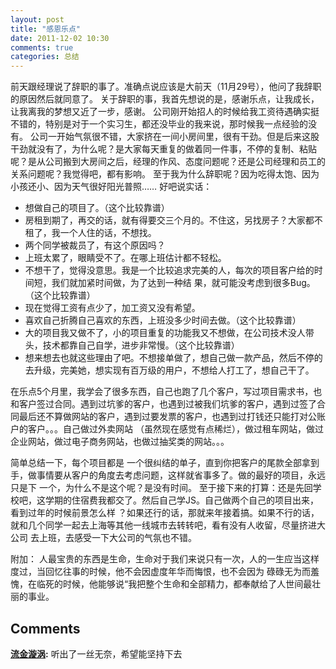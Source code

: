 ```yaml
---
layout: post
title: "感恩乐点"
date: 2011-12-02 10:30
comments: true
categories: 总结
---
```


前天跟经理说了辞职的事了。准确点说应该是大前天（11月29号），他问了我辞职的原因然后就同意了。 关于辞职的事，我首先想说的是，感谢乐点，让我成长，让我离我的梦想又近了一步，感谢。 公司刚开始招人的时候给我工资待遇确实挺不错的，特别是对于一个实习生，都还没毕业的我来说，那时候我一点经验的没有。 公司一开始气氛很不错，大家挤在一间小房间里，很有干劲。但是后来这股干劲就没有了，为什么呢？是大家每天重复的做着同一件事，不停的复制、粘贴呢？是从公司搬到大房间之后，经理的作风、态度问题呢？还是公司经理和员工的关系问题呢？我觉得吧，都有影响。 至于我为什么辞职呢？因为吃得太饱、因为小孩还小、因为天气很好阳光普照…… 好吧说实话：

  * 想做自己的项目了。（这个比较靠谱）
  * 房租到期了，再交的话，就有得要交三个月的。不住这，另找房子？大家都不租了，我一个人住的话，不想找。
  * 两个同学被裁员了，有这个原因吗？
  * 上班太累了，眼睛受不了。在哪上班估计都不轻松。
  * 不想干了，觉得没意思。我是一个比较追求完美的人，每次的项目客户给的时间短，我们就加紧时间做，为了达到一种结 果，就可能没考虑到很多Bug。（这个比较靠谱）
  * 现在觉得工资有点少了，加工资又没有希望。
  * 喜欢自己折腾自己喜欢的东西，上班没多少时间去做。（这个比较靠谱）
  * 大的项目我又做不了，小的项目重复的功能我又不想做，在公司技术没人带头，技术都靠自己自学，进步非常慢。（这个比较靠谱）
  * 想来想去也就这些理由了吧。不想接单做了，想自己做一款产品，然后不停的去升级，完美她，想实现有百万级的用户，不想给人打工了，想自己干了。

在乐点5个月里，我学会了很多东西，自己也跑了几个客户，写过项目需求书，也和客户签过合同。遇到过坑爹的客户，也遇到过被我们坑爹的客户，遇到过签了合同最后还不算做网站的客户，遇到过要发票的客户，也遇到过打钱还只能打对公账户的客户。。。自己做过外卖网站 （虽然现在感觉有点稀烂），做过租车网站，做过企业网站，做过电子商务网站，也做过抽奖类的网站。。。

简单总结一下，每个项目都是 一个很纠结的单子，直到你把客户的尾款全部拿到手，做事情要从客户的角度去考虑问题，这样就省事多了。做的最好的项目，永远只是下 一个，为什么不是这个呢？是没有时间。 至于接下来的打算：还是先回学校吧，这学期的住宿费我都交了。然后自己学JS。自己做两个自己的项目出来，看到过年的时候前景怎么样 ？如果还行的话，那就来年接着搞。如果不行的话，就和几个同学一起去上海等其他一线城市去转转吧，看有没有人收留，尽量挤进大公司 去上班，去感受一下大公司的气氛也不错。

附加： 人最宝贵的东西是生命，生命对于我们来说只有一次，人的一生应当这样度过，当回忆往事的时候，他不会因虚度年华而悔恨，也不会因为 碌碌无为而羞愧，在临死的时候，他能够说“我把整个生命和全部精力，都奉献给了人世间最壮丽的事业。

## Comments

**[流金漩涡](#22 "2011-12-05 18:49:31"):** 听出了一丝无奈，希望能坚持下去

